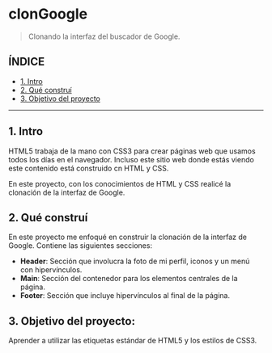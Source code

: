 # clonGoogle
> Clonando la interfaz del buscador de Google.

## ÍNDICE

* [1. Intro](https://github.com/iamLalaina/clonGoogle/blob/main/README.md#1-intro)
* [2. Qué construí](https://github.com/iamLalaina/clonGoogle/blob/main/README.md#2-qu%C3%A9-constru%C3%AD)
* [3. Objetivo del proyecto](https://github.com/iamLalaina/clonGoogle/blob/main/README.md#3-objetivo-del-proyecto)
****
## 1. Intro
HTML5 trabaja de la mano con CSS3 para crear páginas web que usamos todos los días en el navegador. Incluso este sitio web donde estás viendo este contenido está construido cn HTML y CSS.

En este proyecto, con los conocimientos de HTML y CSS realicé la clonación de la interfaz de Google.

## 2. Qué construí
En este proyecto me enfoqué en construir la clonación de la interfaz de Google. Contiene las siguientes secciones:
* **Header**: Sección que involucra la foto de mi perfil, iconos y un menú con hipervínculos.
* **Main**: Sección del contenedor para los elementos centrales de la página.
* **Footer**: Sección que incluye hipervínculos al final de la página.

## 3. Objetivo del proyecto:
Aprender a utilizar las etiquetas estándar de HTML5 y los estilos de CSS3.
